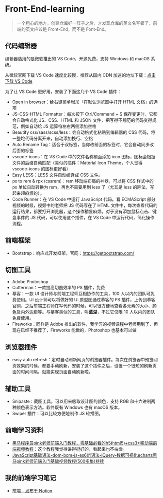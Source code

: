 # Front-End-learning   

> 一个粗心的地方，创建仓库好一阵子之后，才发现仓库的英文名写错了，前端的英文应该是 Front-End，而不是 Font-End。      

## 代码编辑器  

编辑器选用的是微软推出的 VS Code，开源免费，支持 Windows 和 macOS 系统。   

从微软官网下载 VS Code 速度比较慢，推荐从国内 CDN 加速的地址下载：[点击下载 VS Code](https://t.co/kFjlDoaVS1?amp=1)        

为了让 VS Code 更好用，安装了下面这几个 VS Code 插件：   

* Open in browser：给右键菜单增加「在默认浏览器中打开 HTML 文档」的选项    
* JS-CSS-HTML Formatter：每次按下 Ctrl/Command + S 保存变更时，它都会自动格式化 JS、CSS、HTML 和 JSON 文件，把写得不规范的代码变得规范，例如自动给 JS 运算符左右两侧添加空格            
* Beautify css/sass/scss/less：会自动格式化粘贴到编辑器的 CSS 代码，将一整坨代码分离开来，自动添加换行、空格     
* Auto Rename Tag：适合于双标签，当你改前面的标签时，它会自动同步改后面的标签      
* vscode-icons：在 VS Code 中的文件名称前面添加 icon 图标，图标会根据文件的后缀自动匹配（类似的插件：Material Icon Theme，个人觉得 vscode-icons 的图标更好看）   
* Easy LESS：LESS 文件自动编译成 CSS 文件。       
* px to rem & rpx (cssrem)：rem 移动端布局的神器，可以将 CSS 样式中的 px 单位自动转换为 rem，再也不需要用到 less 了（尤其是 less 的除法，写起来超麻烦的）。     
* Code Runner：在 VS Code 中运行 JavaScript 代码。看 ECMAScript 部分视频的时候，视频中的老师把 JS 代码写在了 HTML 文件中，每次查看代码的运行结果，都要打开浏览器，这个操作稍显麻烦。对于没有添加鼠标点击、键盘事件的 JS 代码，可以使用这个插件，在 VS Code 中运行代码，简化操作流程。    

## 前端框架   

* Bootstrap：响应式开发框架。官网：https://getbootstrap.com/             

## 切图工具       

* Adobe Photoshop       
* Cutterman：一款提高切图效率的 PS 插件，免费         
* 摹客：一款 UI 设计师与前端工程师互相协作的工具，100 人以内的团队可免费使用。UI 设计师可以将做好的 UI 原型图通过摹客的 PS 插件，上传到摹客官网，之后前端工程师在写代码的时候，可以很方便地查看各元素的大小、颜色及内外边距等。与摹客类似的工具，叫**蓝湖**，不过它仅限 10 人以内的团队免费使用。           
* Fireworks：同样是 Adobe 推出的软件，我学习的视频课程中老师用到了，但现在已经不推荐了，Fireworks 能做的，Photoshop 也基本可以做       

## 浏览器插件  

* easy auto refresh：定时自动刷新网页的浏览器插件。每次在浏览器中预览网页效果的时候，都要手动刷新，安装了这个插件之后，设置一个很短的刷新页面的时间间隔，就能实现页面自动刷新啦。     

## 辅助工具     
   
* Snipaste：截图工具，可以用来吸取设计图的颜色，支持 RGB 和十六进制两种颜色表示方法。软件既有 Windows 也有 macOS 版本。            
* Swiper 插件：可以比较方便地制作 JS 轮播图。      


## 前端学习资料   

* [黑马程序员pink老师前端入门教程，零基础必看的h5(html5)+css3+移动端前端视频教程](https://www.bilibili.com/video/BV14J4114768?p=1)：这个教程我觉得讲得挺好的，看起来也不枯燥。       
* [JavaScript基础语法-dom-bom-js-es6新语法-jQuery-数据可视化echarts黑马pink老师前端入门基础视频教程(500多集)持续](https://www.bilibili.com/video/BV1Sy4y1C7ha?p=1)      

## 我的前端学习笔记        

* [前端 - 发布于 Notion](https://phh95.notion.site/35f9be5333e24ba29a10b2d59ce0c172)        
